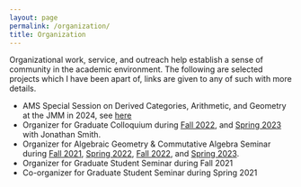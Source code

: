 ```yaml
---
layout: page
permalink: /organization/
title: Organization
---
```

Organizational work, service, and outreach help establish a sense of community in the academic environment. The following are selected projects which I have been apart of, links are given to any of such with more details.
- AMS Special Session on Derived Categories, Arithmetic, and Geometry at the JMM in 2024, see [here](https://www.jointmathematicsmeetings.org/meetings/national/jmm2024/2300_program_ss105.html#title)
- Organizer for Graduate Colloquium during [Fall 2022](https://lankp.github.io/gradcolloqf22), and [Spring 2023](https://www.jonathanmichaelsmith.com/organization/graduate-colloquium-spring-2023) with Jonathan Smith.
- Organizer for Algebraic Geometry & Commutative Algebra Seminar during [Fall 2021](https://scagnt.org/student_seminar/fall/2021), [Spring 2022](https://scagnt.org/student_seminar/spring/2022), [Fall 2022](https://scagnt.org/student_seminar), and [Spring 2023](https://lankp.github.io/agcas23).
- Organizer for Graduate Student Seminar during Fall 2021
- Co-organizer for Graduate Student Seminar during Spring 2021
